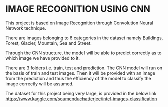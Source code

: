 # IMAGE RECOGNITION USING CNN
This project is based on Image Recognition through Convolution Neural Network technique.

There are images belonging to 6 categories in the dataset namely Buildings, Forest, Glacier, Mountain, Sea and Street.

Through the CNN structure, the model will be able to predict correctly as to which image we have provided to it.

There are 3 folders i.e. train, test and prediction. The CNN model will run on the basis of train and test images. Then it will be provided with an image from the prediction and thus the efficiency of the model to classify the image correctly will be assumed.

The dataset for this project being very large, is provided in the below link
https://www.kaggle.com/soumenduchatterjee/intel-images-classification
